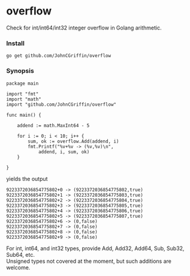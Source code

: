 # overflow
Check for int/int64/int32 integer overflow in Golang arithmetic.
### Install
```
go get github.com/JohnCGriffin/overflow
```
### Synopsis

```
package main

import "fmt"
import "math"
import "github.com/JohnCGriffin/overflow"

func main() {

	addend := math.MaxInt64 - 5

	for i := 0; i < 10; i++ {
		sum, ok := overflow.Add(addend, i)
		fmt.Printf("%v+%v -> (%v,%v)\n",
			addend, i, sum, ok)
	}

}
```
yields the output
```
9223372036854775802+0 -> (9223372036854775802,true)
9223372036854775802+1 -> (9223372036854775803,true)
9223372036854775802+2 -> (9223372036854775804,true)
9223372036854775802+3 -> (9223372036854775805,true)
9223372036854775802+4 -> (9223372036854775806,true)
9223372036854775802+5 -> (9223372036854775807,true)
9223372036854775802+6 -> (0,false)
9223372036854775802+7 -> (0,false)
9223372036854775802+8 -> (0,false)
9223372036854775802+9 -> (0,false)
```

For int, int64, and int32 types, provide Add, Add32, Add64, Sub, Sub32, Sub64, etc.  
Unsigned types not covered at the moment, but such additions are welcome.

